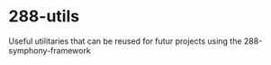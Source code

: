 # 288-utils
Useful utilitaries that can be reused for futur projects using the 288-symphony-framework
